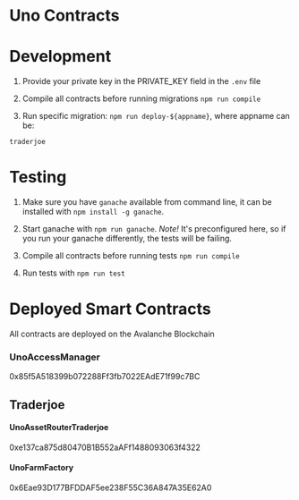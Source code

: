 # Uno Contracts
# Development

1. Provide your private key in the PRIVATE_KEY field in the `.env` file

2. Compile all contracts before running migrations `npm run compile`

3. Run specific migration: `npm run deploy-${appname}`, where appname can be:
```
traderjoe
```

# Testing

1. Make sure you have `ganache` available from command line, it can be installed with `npm install -g ganache`.

2. Start ganache with `npm run ganache`. *Note!* It's preconfigured here, so if you run your ganache differently, the tests will be failing.

3. Compile all contracts before running tests `npm run compile`

4. Run tests with `npm run test`


# Deployed Smart Contracts

All contracts are deployed on the Avalanche Blockchain

### UnoAccessManager

0x85f5A518399b072288Ff3fb7022EAdE71f99c7BC


## Traderjoe

#### UnoAssetRouterTraderjoe

0xe137ca875d80470B1B552aAFf1488093063f4322

#### UnoFarmFactory

0x6Eae93D177BFDDAF5ee238F55C36A847A35E62A0

